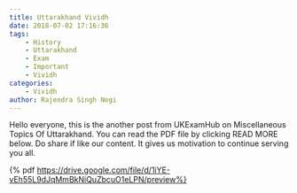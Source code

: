 ```yaml
---
title: Uttarakhand Vividh
date: 2018-07-02 17:16:36
tags:
    - History
    - Uttarakhand
    - Exam
    - Important
    - Vividh
categories:
    - Vividh 
author: Rajendra Singh Negi
---
```


Hello everyone, this is the another post from UKExamHub on Miscellaneous Topics Of Uttarakhand. You can read the PDF file by clicking READ MORE below. Do share if like our content. It gives us motivation to continue serving you all.

<!-- more -->

{% pdf https://drive.google.com/file/d/1iYE-vEh55L9dJqMmBkNiQuZbcuO1eLPN/preview%}
